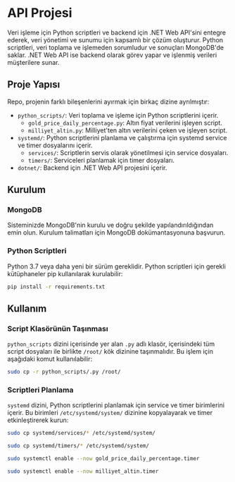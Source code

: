 # API Projesi

Veri işleme için Python scriptleri ve backend için .NET Web API'sini entegre ederek, veri yönetimi ve sunumu için kapsamlı bir çözüm oluşturur. Python scriptleri, veri toplama ve işlemeden sorumludur ve sonuçları MongoDB'de saklar. .NET Web API ise backend olarak görev yapar ve işlenmiş verileri müşterilere sunar.

## Proje Yapısı

Repo, projenin farklı bileşenlerini ayırmak için birkaç dizine ayrılmıştır:

- `python_scripts/`: Veri toplama ve işleme için Python scriptlerini içerir.
    - `gold_price_daily_percentage.py`: Altın fiyat verilerini işleyen script.
    - `milliyet_altin.py`: Milliyet'ten altın verilerini çeken ve işleyen script.
- `systemd/`: Python scriptlerini planlama ve çalıştırma için systemd service ve timer dosyalarını içerir.
    - `services/`: Scriptlerin servis olarak yönetilmesi için service dosyaları.
    - `timers/`: Serviceleri planlamak için timer dosyaları.
- `dotnet/`: Backend için .NET Web API projesini içerir.

## Kurulum

### MongoDB

Sisteminizde MongoDB'nin kurulu ve doğru şekilde yapılandırıldığından emin olun. Kurulum talimatları için MongoDB dokümantasyonuna başvurun.

### Python Scriptleri

Python 3.7 veya daha yeni bir sürüm gereklidir. Python scriptleri için gerekli kütüphaneler pip kullanılarak kurulabilir:

```bash
pip install -r requirements.txt
```

## Kullanım

### Script Klasörünün Taşınması

`python_scripts` dizini içerisinde yer alan `.py` adlı klasör, içerisindeki tüm script dosyaları ile birlikte `/root/` kök dizinine taşınmalıdır. Bu işlem için aşağıdaki komut kullanılabilir:

```bash
sudo cp -r python_scripts/.py /root/
```
### Scriptleri Planlama

`systemd` dizini, Python scriptlerini planlamak için service ve timer birimlerini içerir. Bu birimleri `/etc/systemd/system/` dizinine kopyalayarak ve timer etkinleştirerek kurun:
  
```bash
sudo cp systemd/services/* /etc/systemd/system/

sudo cp systemd/timers/* /etc/systemd/system/

sudo systemctl enable --now gold_price_daily_percentage.timer

sudo systemctl enable --now milliyet_altin.timer
```

